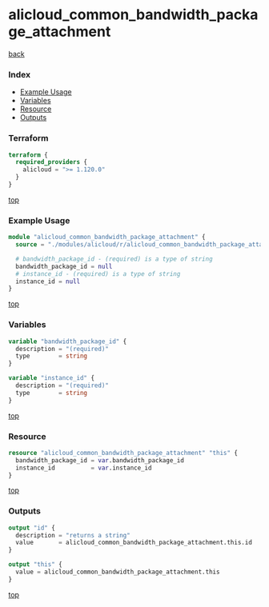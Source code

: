 # alicloud_common_bandwidth_package_attachment

[back](../alicloud.md)

### Index

- [Example Usage](#example-usage)
- [Variables](#variables)
- [Resource](#resource)
- [Outputs](#outputs)

### Terraform

```terraform
terraform {
  required_providers {
    alicloud = ">= 1.120.0"
  }
}
```

[top](#index)

### Example Usage

```terraform
module "alicloud_common_bandwidth_package_attachment" {
  source = "./modules/alicloud/r/alicloud_common_bandwidth_package_attachment"

  # bandwidth_package_id - (required) is a type of string
  bandwidth_package_id = null
  # instance_id - (required) is a type of string
  instance_id = null
}
```

[top](#index)

### Variables

```terraform
variable "bandwidth_package_id" {
  description = "(required)"
  type        = string
}

variable "instance_id" {
  description = "(required)"
  type        = string
}
```

[top](#index)

### Resource

```terraform
resource "alicloud_common_bandwidth_package_attachment" "this" {
  bandwidth_package_id = var.bandwidth_package_id
  instance_id          = var.instance_id
}
```

[top](#index)

### Outputs

```terraform
output "id" {
  description = "returns a string"
  value       = alicloud_common_bandwidth_package_attachment.this.id
}

output "this" {
  value = alicloud_common_bandwidth_package_attachment.this
}
```

[top](#index)